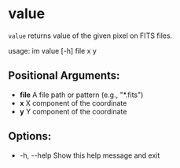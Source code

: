 # value
`value` returns value of the given pixel on FITS files.

usage: im value [-h] file x y

## Positional Arguments:
  - **file**        A file path or pattern (e.g., "*.fits")  
  - **x**           X component of the coordinate  
  - **y**           Y component of the coordinate  

## Options:
  - -h, --help      Show this help message and exit  
